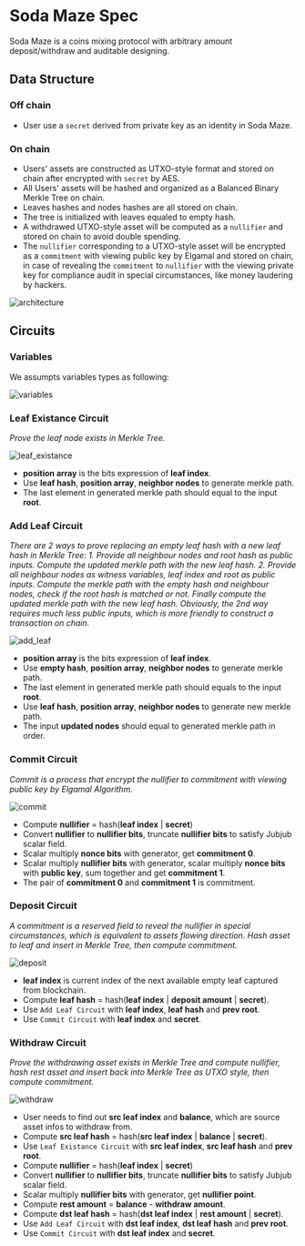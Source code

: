# Soda Maze Spec

Soda Maze is a coins mixing protocol with arbitrary amount deposit/withdraw and auditable designing.

## Data Structure

### Off chain

- User use a `secret` derived from private key as an identity in Soda Maze.

### On chain

- Users' assets are constructed as UTXO-style format and stored on chain after encrypted with `secret` by AES.
- All Users' assets will be hashed and organized as a Balanced Binary Merkle Tree on chain.
- Leaves hashes and nodes hashes are all stored on chain.
- The tree is initialized with leaves equaled to empty hash.
- A withdrawed UTXO-style asset will be computed as a `nullifier` and stored on chain to avoid double spending.
- The `nullifier` corresponding to a UTXO-style asset will be encrypted as a `commitment` with viewing public key by Elgamal and stored on chain, in case of revealing the `commitment` to `nullifier` with the viewing private key for compliance audit in special circumstances, like money laudering by hackers.

![architecture](assets/architecture.png)

## Circuits

### Variables

We assumpts variables types as following:

![variables](assets/variables.png)

### Leaf Existance Circuit

*Prove the leaf node exists in Merkle Tree.*

![leaf_existance](assets/leaf_existance.png)

- **position array** is the bits expression of **leaf index**.
- Use **leaf hash**, **position array**, **neighbor nodes** to generate merkle path.
- The last element in generated merkle path should equal to the input **root**.

### Add Leaf Circuit

*There are 2 ways to prove replacing an empty leaf hash with a new leaf hash in Merkle Tree:*
*1. Provide all neighbour nodes and root hash as public inputs. Compute the updated merkle path with the new leaf hash.*
*2. Provide all neighbour nodes as witness variables, leaf index and root as public inputs. Compute the merkle path with the empty hash and neighbour nodes, check if the root hash is matched or not. Finally compute the updated merkle path with the new leaf hash.*
*Obviously, the 2nd way requires much less public inputs, which is more friendly to construct a transaction on chain.*

![add_leaf](assets/add_leaf.png)

- **position array** is the bits expression of **leaf index**.
- Use **empty hash**, **position array**, **neighbor nodes** to generate merkle path.
- The last element in generated merkle path should equals to the input **root**.
- Use **leaf hash**, **position array**, **neighbor nodes** to generate new merkle path.
- The input **updated nodes** should equal to generated merkle path in order.

### Commit Circuit

*Commit is a process that encrypt the nullifier to commitment with viewing public key by Elgamal Algorithm.*

![commit](assets/commit.png)

- Compute **nullifier** = hash(**leaf index** | **secret**)
- Convert **nullifier** to **nullifier bits**, truncate **nullifier bits** to satisfy Jubjub scalar field.
- Scalar multiply **nonce bits** with generator, get **commitment 0**.
- Scalar multiply **nullifier bits** with generator, scalar multiply **nonce bits** with **public key**, sum together and get **commitment 1**.
- The pair of **commitment 0** and **commitment 1** is commitment.

### Deposit Circuit

*A commitment is a reserved field to reveal the nullifier in special circumstances, which is equivalent to assets flowing direction.*
*Hash asset to leaf and insert in Merkle Tree, then compute commitment.*

![deposit](assets/deposit.png)

- **leaf index** is current index of the next available empty leaf captured from blockchain.
- Compute **leaf hash** = hash(**leaf index** | **deposit amount** | **secret**).
- Use `Add Leaf Circuit` with **leaf index**, **leaf hash** and **prev root**.
- Use `Commit Circuit` with **leaf index** and **secret**.

### Withdraw Circuit

*Prove the withdrawing asset exists in Merkle Tree and compute nullifier, hash rest asset and insert back into Merkle Tree as UTXO style, then compute commitment.*

![withdraw](assets/withdraw.png)

- User needs to find out **src leaf index** and **balance**, which are source asset infos to withdraw from.
- Compute **src leaf hash** = hash(**src leaf index** | **balance** | **secret**).
- Use `Leaf Existance Circuit` with **src leaf index**, **src leaf hash** and **prev root**.
- Compute **nullifier** = hash(**leaf index** | **secret**)
- Convert **nullifier** to **nullifier bits**, truncate **nullifier bits** to satisfy Jubjub scalar field.
- Scalar multiply **nullifier bits** with generator, get **nullifier point**.
- Compute **rest amount** = **balance** - **withdraw amount**.
- Compute **dst leaf hash** = hash(**dst leaf index** | **rest amount** | **secret**).
- Use `Add Leaf Circuit` with **dst leaf index**, **dst leaf hash** and **prev root**.
- Use `Commit Circuit` with **dst leaf index** and **secret**.
